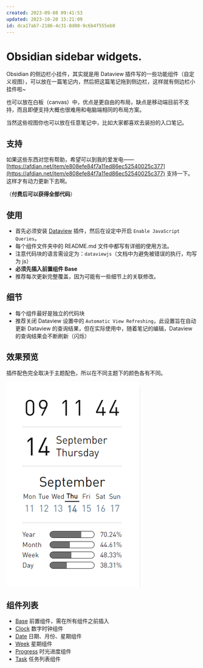 ```yaml
---
created: 2023-09-08 09:41:53
updated: 2023-10-20 15:21:09
id: dca17ab7-2186-4c31-8d08-9c6b4f555eb0
---
```


# Obsidian sidebar widgets.

Obsidian 的侧边栏小挂件，其实就是用 Dataview 插件写的一些功能组件（自定义视图），可以放在一篇笔记内，然后把这篇笔记拖到侧边栏，这样就有侧边栏小挂件啦~

也可以放在白板（canvas）中，优点是更自由的布局，缺点是移动端目前不支持，而且即便支持大概也很难用和电脑端相同的布局方案。

当然这些视图你也可以放在任意笔记中，比如大家都喜欢去装扮的入口笔记。

## 支持

如果这些东西对您有帮助，希望可以到我的爱发电——[https://afdian.net/item/e808efe84f7a11ed86ec52540025c377](https://afdian.net/item/e808efe84f7a11ed86ec52540025c377) 支持一下。这样才有动力更新下去啊。

（**付费后可以获得全部代码**）

## 使用

- 首先必须安装 [Dataview](https://github.com/blacksmithgu/obsidian-dataview) 插件，然后在设定中开启 `Enable JavaScript Queries`。
- 每个组件文件夹中的 README.md 文件中都写有详细的使用方法。
- 注意代码块的语言需设定为：`dataviewjs`（文档中为避免被错误的执行，均写为 js）
- **必须先插入前置组件 Base**
- 推荐每次更新完整覆盖，因为可能有一些细节上的关联修改。

## 细节

- 每个组件最好是独立的代码块
- 推荐关闭 Dataview 设置中的 `Automatic View Refreshing`，此设置旨在自动更新 Dataview 的查询结果，但在实际使用中，随着笔记的编辑，Dataview 的查询结果会不断刷新（闪烁）

## 效果预览

插件配色完全取决于主题配色，所以在不同主题下的颜色各有不同。

![](./preview.png)

## 组件列表

- [Base](Base/) 前置组件，需在所有组件之前插入
- [Clock](Clock/) 数字时钟组件
- [Date](Date/) 日期、月份、星期组件
- [Week](Week/) 星期组件
- [Progress](Progress/) 时光进度组件
- [Task](Task/) 任务列表组件
